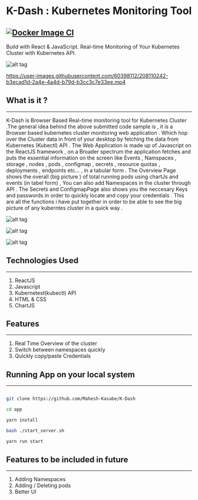 # K-Dash : Kubernetes Monitoring Tool 

## [![Docker Image CI](https://github.com/Mahesh-Kasabe/K-Dash/actions/workflows/ci-cd.yml/badge.svg)](https://github.com/Mahesh-Kasabe/K-Dash/actions/workflows/ci-cd.yml)

Build with React & JavaScript. Real-time Monitoring of Your Kubernetes Cluster with Kubernetes API.

![alt tag](https://github.com/Mahesh-Kasabe/K-Dash/blob/master/Images/overview.png?raw=true)


https://user-images.githubusercontent.com/60398112/208110242-b3ecad1d-2a4e-4a4d-b79d-b3cc3c7e33ee.mp4


## What is it ?

-------------------------------

K-Dash is Browser Based Real-time monitoring tool for Kubernetes  Cluster .The general idea behind the above submitted code sample is , it is a Browser based kubernetes cluster monitoring web application . Which hop over the Cluster data in front of your desktop by fetching the data from Kubernetes (Kubectl) API . The Web Application is made up of Javascript on the ReactJS framework , on a Broader spectrum  the application fetches and puts the essential information on the screen like Events , Namspaces , storage , nodes , pods , configmap , secrets , resource quotas , deployments , endpoints etc... , in a tabular form . The Overview Page shows the overall (big picture ) of total running pods using chartJs  and events (in tabel form) , You can also add Namespaces in the cluster through API . The Secrets and ConfigmapPage also shows you  the neccesary Keys and passwords in order to quickly locate and copy your  credentials . This are all the functions i have put together in order to be able to see the big picture of any kuberntes cluster in a quick way .

![alt tag](https://github.com/Mahesh-Kasabe/K-Dash/blob/master/Images/secrets.png?raw=true)

![alt tag](https://github.com/Mahesh-Kasabe/K-Dash/blob/master/Images/configmaps.png?raw=true)

![alt tag](https://github.com/Mahesh-Kasabe/K-Dash/blob/master/Images/events.png?raw=true)

## Technologies Used

----------------------------------

1. ReactJS
2. Javascript
3. Kubernetest(kubectl) API
4. HTML & CSS
5. ChartJS

## Features 
------------------------------------
1. Real Time Overview of the cluster
2. Switch between namespaces quickly
3. Quickly copy/paste Credentials 

## Running App on your local system
-------------------------------------

```bash

git clone https://github.com/Mahesh-Kasabe/K-Dash

cd app

yarn install

bash ./start_server.sh

yarn run start 

```
## Features to be included in future

---------------------------------------------

1. Adding Namespaces 
2. Adding / Deleting pods 
3. Better UI 
